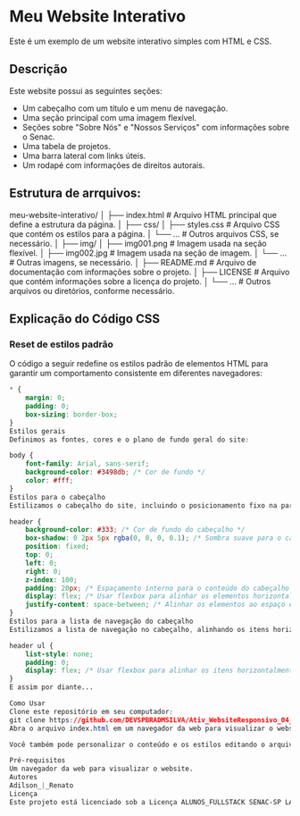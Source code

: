 # Meu Website Interativo

Este é um exemplo de um website interativo simples com HTML e CSS.

## Descrição

Este website possui as seguintes seções:

- Um cabeçalho com um título e um menu de navegação.
- Uma seção principal com uma imagem flexível.
- Seções sobre "Sobre Nós" e "Nossos Serviços" com informações sobre o Senac.
- Uma tabela de projetos.
- Uma barra lateral com links úteis.
- Um rodapé com informações de direitos autorais.

## Estrutura de arrquivos:

meu-website-interativo/
│
├── index.html           # Arquivo HTML principal que define a estrutura da página.
│
├── css/
│   ├── styles.css       # Arquivo CSS que contém os estilos para a página.
│   └── ...              # Outros arquivos CSS, se necessário.
│
├── img/
│   ├── img001.png       # Imagem usada na seção flexível.
│   ├── img002.jpg       # Imagem usada na seção de imagem.
│   └── ...              # Outras imagens, se necessário.
│
├── README.md            # Arquivo de documentação com informações sobre o projeto.
│
├── LICENSE              # Arquivo que contém informações sobre a licença do projeto.
│
└── ...                  # Outros arquivos ou diretórios, conforme necessário.

## Explicação do Código CSS

### Reset de estilos padrão

O código a seguir redefine os estilos padrão de elementos HTML para garantir um comportamento consistente em diferentes navegadores:

```css
* {
    margin: 0;
    padding: 0;
    box-sizing: border-box;
}
Estilos gerais
Definimos as fontes, cores e o plano de fundo geral do site:

body {
    font-family: Arial, sans-serif;
    background-color: #3498db; /* Cor de fundo */
    color: #fff;
}
Estilos para o cabeçalho
Estilizamos o cabeçalho do site, incluindo o posicionamento fixo na parte superior da página e o uso de flexbox para alinhar elementos:

header {
    background-color: #333; /* Cor de fundo do cabeçalho */
    box-shadow: 0 2px 5px rgba(0, 0, 0, 0.1); /* Sombra suave para o cabeçalho */
    position: fixed;
    top: 0;
    left: 0;
    right: 0;
    z-index: 100;
    padding: 20px; /* Espaçamento interno para o conteúdo do cabeçalho */
    display: flex; /* Usar flexbox para alinhar os elementos horizontalmente */
    justify-content: space-between; /* Alinhar os elementos ao espaço entre eles */
}
Estilos para a lista de navegação do cabeçalho
Estilizamos a lista de navegação no cabeçalho, alinhando os itens horizontalmente com flexbox:

header ul {
    list-style: none;
    padding: 0;
    display: flex; /* Usar flexbox para alinhar os itens horizontalmente */
}
E assim por diante...

Como Usar
Clone este repositório em seu computador:
git clone https://github.com/DEVSPBRADMSILVA/Ativ_WebsiteResponsivo_04_10_23.git
Abra o arquivo index.html em um navegador da web para visualizar o website.

Você também pode personalizar o conteúdo e os estilos editando o arquivo CSS/styles.css.

Pré-requisitos
Um navegador da web para visualizar o website.
Autores
Adilson_|_Renato
Licença
Este projeto está licenciado sob a Licença ALUNOS_FULLSTACK SENAC-SP LARGO_13 - consulte o arquivo LICENSE para obter detalhes.
